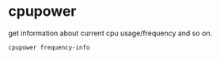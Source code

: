 # cpupower

get information about current cpu usage/frequency and so on.

```
cpupower frequency-info
```
